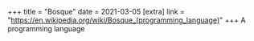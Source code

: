+++
title = "Bosque"
date = 2021-03-05
[extra]
link = "https://en.wikipedia.org/wiki/Bosque_(programming_language)"
+++
A programming language

